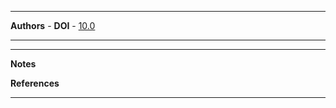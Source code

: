 


---

**Authors** - 
**DOI** - [10.0](https://doi.org/10.0)

---

---

**Notes**

**References**

---
